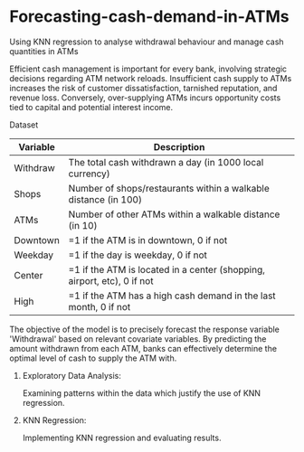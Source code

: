 # Forecasting-cash-demand-in-ATMs
Using KNN regression to analyse withdrawal behaviour and manage cash quantities in ATMs

Efficient cash management is important for every bank, involving strategic decisions regarding ATM network reloads. 
Insufficient cash supply to ATMs increases the risk of customer dissatisfaction, tarnished reputation, and revenue loss. 
Conversely, over-supplying ATMs incurs opportunity costs tied to capital and potential interest income.

Dataset

| Variable | Description                                                             |
|----------|-------------------------------------------------------------------------|
| Withdraw | The total cash withdrawn a day (in 1000 local currency)                 |
| Shops    | Number of shops/restaurants within a walkable distance (in 100)         |
| ATMs     | Number of other ATMs within a walkable distance (in 10)                 |   
| Downtown | =1 if the ATM is in downtown, 0 if not                                  |
| Weekday  | =1 if the day is weekday, 0 if not                                      |
| Center   | =1 if the ATM is located in a center (shopping, airport, etc), 0 if not |
| High     | =1 if the ATM has a high cash demand in the last month, 0 if not        |


The objective of the model is to precisely forecast the response variable 'Withdrawal' based on relevant covariate variables. 
By predicting the amount withdrawn from each ATM, banks can effectively determine the optimal level of cash to supply the ATM with.

1. Exploratory Data Analysis:

   Examining patterns within the data which justify the use of KNN regression.
   
3. KNN Regression:

   Implementing KNN regression and evaluating results.
